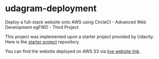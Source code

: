 # udagram-deployment


<!-- Describe your project in brief -->
Deploy a full-stack website onto AWS using CircleCI - Advanced Web Development egFWD - Third Project

This project was implemented upon a starter project provided by Udacity. Here is the [starter project](https://github.com/udacity/nd0067-c4-deployment-process-project-starter) repository.

You can find the website deployed on AWS S3 via [live website link](http://mokhtar-udagram-bucket.s3-website-us-east-1.amazonaws.com).
